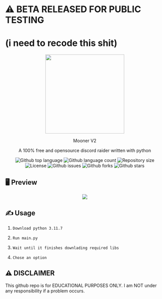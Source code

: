 # ⚠ BETA RELEASED FOR PUBLIC TESTING 
# (i need to recode this shit)
<p align="center">
  <img src="https://i.imgur.com/hnZ9vgk.png" width="250" height="250">
</p>
<p align="center">
  Mooner V2
</p>
<p align="center">
  A 100% free and opensource discord raider written with python
</p>

<p align="center">
  <img alt="Github top language" src="https://img.shields.io/github/languages/top/R3CI/MoonerV2?style=flat&color=red">

  <img alt="Github language count" src="https://img.shields.io/github/languages/count/R3CI/MoonerV2?style=flat&color=red">

  <img alt="Repository size" src="https://img.shields.io/github/repo-size/R3CI/MoonerV2?style=flat&color=red">

  <img alt="License" src="https://img.shields.io/github/license/R3CI/MoonerV2?style=flat&color=orange">

  <img alt="Github issues" src="https://img.shields.io/github/issues/R3CI/MoonerV2?style=flat&color=red">

  <img alt="Github forks" src="https://img.shields.io/github/forks/R3CI/MoonerV2?style=flat&color=red">

  <img alt="Github stars" src="https://img.shields.io/github/stars/R3CI/MoonerV2?style=flat&color=red">
</p>

## 🖥 Preview
<p align="center">
  <img src="https://i.imgur.com/63pKwQ1.png">
</p>

## ✍️ Usage
1. `Download python 3.11.7`

2. `Run main.py`

3. `Wait until it finishes downlading required libs`

4. `Chose an option`


## ⚠️ DISCLAIMER
This github repo is for EDUCATIONAL PURPOSES ONLY. I am NOT under any responsibility if a problem occurs.
